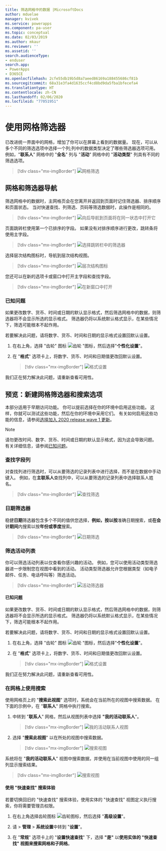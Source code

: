 ```yaml
---
title: 筛选网格中的数据 |MicrosoftDocs
author: mduelae
manager: kvivek
ms.service: powerapps
ms.component: pa-user
ms.topic: conceptual
ms.date: 02/03/2019
ms.author: mkaur
ms.reviewer: ''
ms.assetid: ''
search.audienceType:
- enduser
search.app:
- PowerApps
- D365CE
ms.openlocfilehash: 2cfe55db19b5d8a7aeed86169a188455686cf81b
ms.sourcegitcommit: 68a31e3fa4d1635ccf4cd8bd9da5fba1bfecefa4
ms.translationtype: HT
ms.contentlocale: zh-CN
ms.lasthandoff: 02/06/2020
ms.locfileid: "77051951"
---
```

# <a name="use-grid-filters"></a>使用网格筛选器 

已改进统一界面中的网格，增加了你可以在屏幕上看到的数据量。 现在，可以从多个不同的筛选选项中选择一个列;列中的数据类型决定了哪些筛选器选项可用。 例如，"**联系人**" 网格中的 "**全名**" 列与 "**活动**" 网格中的 "**活动类型**" 列具有不同的筛选选项。


   > [!div class="mx-imgBorder"]
   > ![网格筛选](media/filter-options.png "网格筛选")
   

## <a name="grid-and-filter-navigation"></a>网格和筛选器导航

筛选网格中的数据时，主网格页会在您离开并返回到页面时记住筛选器、排序顺序和页面状态。 当对快速查找、列筛选、页码等筛选数据时，此操作是相同的。 

   > [!div class="mx-imgBorder"]
   > ![向后导航到页面将在同一状态中打开它](media/grid-remember-state-on-back-navigate.gif "向后导航到页面将在同一状态中打开它")

页面跳转栏使用第一个已排序的字段。 如果没有对排序顺序进行更改，跳转条将使用主字段。

   > [!div class="mx-imgBorder"]
   > ![选择跳转栏中的筛选器](media/jumpbar-filter-on-sorted-column.gif "选择跳转栏中的筛选器")
  
选择层次结构图标时，导航到层次结构视图。

   > [!div class="mx-imgBorder"]
   > ![层次结构图标](media/grid-row-hierarchy-icon.png "“层次结构”图标")

您还可以在新的选项卡或窗口中打开主字段和查找字段。

   > [!div class="mx-imgBorder"]
   > ![在新窗口中打开](media/newtab.png "[在新窗口中打开")
   
   
### <a name="known-issue"></a>已知问题

如果更改数字、货币、时间或日期的默认显示格式，然后筛选网格中的数据，则筛选器将不会显示所选的显示格式。 筛选器仍将以系统默认格式显示，在某些情况下，筛选可能根本不起作用。 

若要解决此问题，请将数字、货币、时间和日期的显示格式设置回默认设置。 

1. 在右上角，选择 "齿轮" 图标 ![齿轮 "图标](media/selection-rule-gear-button.png)，然后选择"**个性化设置**"。

2. 在 "**格式**" 选项卡上，将数字、货币、时间和日期值更改回默认设置。

    > [!div class="mx-imgBorder"] 
    > ![格式设置](media/default-format.png "格式设置")
    
    
  我们正在努力解决此问题，请重新查看可用性。 



## <a name="preview-new-grid-filters-and-search-option"></a>预览：新建网格筛选器和搜索选项

本部分适用于早期访问功能。 你可以提前选择在你的环境中启用这些功能。 这样，你就可以测试这些功能，然后在你的环境中采用它们。 有关如何启用这些功能的信息，请参阅[选择加入 2020 release wave 1 更新](https://docs.microsoft.com/power-platform/admin/opt-in-early-access-updates)。


   > [!NOTE]
   > 请勿更改时间、数字、货币、时间或日期的默认显示格式，因为这会导致问题。 有关详细信息，请参阅[已知问题](https://docs.microsoft.com/powerapps/user/grid-filters#known-issue)。

### <a name="lookup-field-column"></a>查找字段列

对查找列进行筛选时，可以从要筛选的记录列表中进行选择，而不是在数据中手动键入。 例如，在**主联系人**查找列中，可以从要筛选的记录列表中选择联系人姓名。

   > [!div class="mx-imgBorder"]
   > ![查找筛选](media/lookup-filter.png "查找筛选")

### <a name="date-filter"></a>日期筛选器

稳健**日期**筛选器包含多个不同的值供您选择，**例如，按以按**准确日期搜索，或**在会计期间**内搜索以按**年份或季度**搜索。

   > [!div class="mx-imgBorder"]
   > ![日期筛选](media/date-filter.png "日期筛选")

### <a name="filter-the-list-of-activities"></a>筛选活动列表

你可以筛选活动列表以仅查看你感兴趣的活动。 例如，您可以使用活动类型筛选器进一步限制您在视图中看到的活动。 活动类型筛选器允许您根据类型（如电子邮件、任务、电话呼叫等）筛选活动。


   > [!div class="mx-imgBorder"]
   > ![活动筛选器](media/activity_filter.png "活动筛选器")


#### <a name="known-issue"></a>已知问题

如果更改数字、货币、时间或日期的默认显示格式，然后筛选网格中的数据，则筛选器将不会显示所选的显示格式。 筛选器仍将以系统默认格式显示，在某些情况下，筛选可能根本不起作用。 

若要解决此问题，请将数字、货币、时间和日期的显示格式设置回默认设置。 

1. 在右上角，选择 "齿轮" 图标 ![齿轮 "图标](media/selection-rule-gear-button.png)，然后选择"**个性化设置**"。

2. 在 "**格式**" 选项卡上，将数字、货币、时间和日期值更改回默认设置。

    > [!div class="mx-imgBorder"] 
    > ![格式设置](media/default-format.png "格式设置")
    
    
我们正在努力解决此问题，请重新查看可用性。 
  
### <a name="use-search-on-a-grid"></a>在网格上使用搜索

使用网格页上的 "**搜索此视图**" 选项时，系统会在当前所在的视图中搜索数据。 在下面的示例中，在 "**联系人**" 网格中执行搜索。

1. 中转到 "**联系人**" 网格，然后从视图列表中选择 **"我的活动联系人**"。

    > [!div class="mx-imgBorder"]
    > ![我的活动联系人视图](media/myactive-contacts-view.png "我的活动联系人视图")

2. 选择 "**搜索此视图**" 以在所处的视图中搜索数据。

    > [!div class="mx-imgBorder"]
    > ![搜索视图](media/search-view.png "搜索此视图")

系统将在 "**我的活动联系人**" 视图中搜索数据，并使用在当前视图中使用的同一组列显示搜索结果。

   > [!div class="mx-imgBorder"]
   > ![搜索视图](media/search-view2.png "搜索此视图命令中的搜索结果")


#### <a name="use-the-quick-find-search-experience"></a>使用 "快速查找" 搜索体验

若要切换回旧的 "快速查找" 搜索体验，使用实体的 "快速查找" 视图定义执行搜索，你将需要管理员权限。

1. 在右上角选择齿轮图标 ![齿轮图标](media/selection-rule-gear-button.png)，然后选择 "**高级设置**"。

2. 请 > **管理** > **系统设置**中转到 "**设置**"。

3. 在 "**常规**" 选项卡上的 "**设置快速查找**" 下，选择 **"是"** 以**使用实体的 "快速查找" 视图来搜索网格和子网格**。



